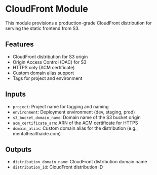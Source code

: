 # CloudFront Module

This module provisions a production-grade CloudFront distribution for serving the static frontend from S3.

## Features
- CloudFront distribution for S3 origin
- Origin Access Control (OAC) for S3
- HTTPS only (ACM certificate)
- Custom domain alias support
- Tags for project and environment

## Inputs
- `project`: Project name for tagging and naming
- `environment`: Deployment environment (dev, staging, prod)
- `s3_bucket_domain_name`: Domain name of the S3 bucket origin
- `acm_certificate_arn`: ARN of the ACM certificate for HTTPS
- `domain_alias`: Custom domain alias for the distribution (e.g., mentalhealthaide.com)

## Outputs
- `distribution_domain_name`: CloudFront distribution domain name
- `distribution_id`: CloudFront distribution ID 